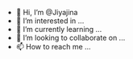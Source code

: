 - 👋 Hi, I’m @Jiyajina
- 👀 I’m interested in ...
- 🌱 I’m currently learning ...
- 💞️ I’m looking to collaborate on ...
- 📫 How to reach me ...

<!---
Jiyajina/Jiyajina is a ✨ special ✨ repository because its `README.md` (this file) appears on your GitHub profile.
You can click the Preview link to take a look at your changes.
--->
